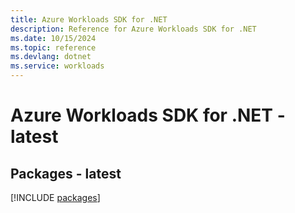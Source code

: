 ```yaml
---
title: Azure Workloads SDK for .NET
description: Reference for Azure Workloads SDK for .NET
ms.date: 10/15/2024
ms.topic: reference
ms.devlang: dotnet
ms.service: workloads
---
```

# Azure Workloads SDK for .NET - latest
## Packages - latest
[!INCLUDE [packages](workloads-index.md)]